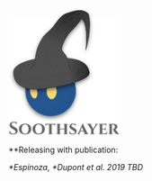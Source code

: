 <img src="https://github.com/jolespin/soothsayer/blob/master/logo.png?raw=true" width="200" />

**Releasing with publication:

*\*Espinoza, \*Dupont et al. 2019 TBD*
